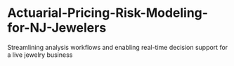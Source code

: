 # Actuarial-Pricing-Risk-Modeling-for-NJ-Jewelers
Streamlining analysis workflows and  enabling real-time decision support for a live jewelry business
